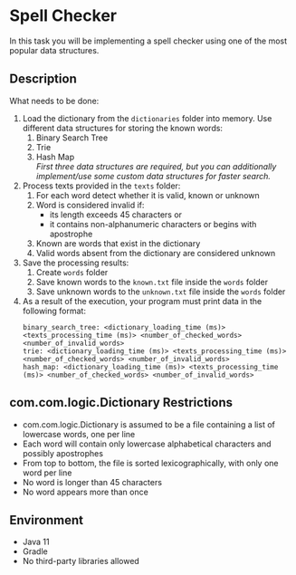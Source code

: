 # Spell Checker
In this task you will be implementing a spell checker using one of the most popular data structures.

## Description
What needs to be done:
1. Load the dictionary from the `dictionaries` folder into memory. Use different data structures for storing the known words:
   1. Binary Search Tree
   2. Trie
   3. Hash Map  
   _First three data structures are required, but you can additionally implement/use some custom data structures for faster search._
2. Process texts provided in the `texts` folder:
   1. For each word detect whether it is valid, known or unknown
    1. Word is considered invalid if:
        - its length exceeds 45 characters or
        - it contains non-alphanumeric characters or begins with apostrophe
    2. Known are words that exist in the dictionary
    3. Valid words absent from the dictionary are considered unknown
3. Save the processing results:
   1. Create `words` folder
   2. Save known words to the `known.txt` file inside the `words` folder
   3. Save unknown words to the `unknown.txt` file inside the `words` folder
4. As a result of the execution, your program must print data in the following format:
   ```
   binary_search_tree: <dictionary_loading_time (ms)> <texts_processing_time (ms)> <number_of_checked_words> <number_of_invalid_words>
   trie: <dictionary_loading_time (ms)> <texts_processing_time (ms)> <number_of_checked_words> <number_of_invalid_words>
   hash_map: <dictionary_loading_time (ms)> <texts_processing_time (ms)> <number_of_checked_words> <number_of_invalid_words>
   ``` 

## com.com.logic.Dictionary Restrictions
 - com.com.logic.Dictionary is assumed to be a file containing a list of lowercase words, one per line
 - Each word will contain only lowercase alphabetical characters and possibly apostrophes
 - From top to bottom, the file is sorted lexicographically, with only one word per line
 - No word is longer than 45 characters
 - No word appears more than once

## Environment
- Java 11
- Gradle
- No third-party libraries allowed
